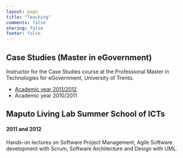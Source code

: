 ```yaml
---
layout: page
title: "Teaching"
comments: false
sharing: false
footer: false
---
```


Case Studies (Master in eGovernment)
------------------------------------

Instructor for the Case Studies course at the Professional Master in Technologies for eGovernment, University of Trento.

* [Academic year 2011/2012](http://latemar.science.unitn.it/wiki_eGov/index.php/Case_Studies)
* Academic year 2010/2011

Maputo Living Lab Summer School of ICTs
---------------------------------------

#### 2011 and 2012

Hands-on lectures on Software Project Management, Agile Software development with Scrum, Software Architecture and Design with UML.